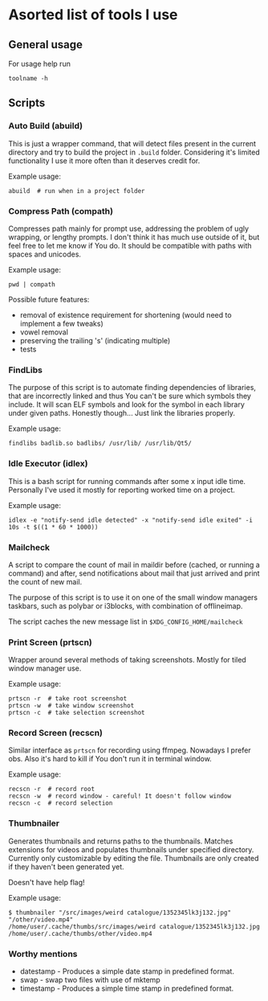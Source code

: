 # Asorted list of tools I use

## General usage

For usage help run

    toolname -h

## Scripts

### Auto Build (abuild)

This is just a wrapper command, that will detect files present in the current directory and try to
build the project in `.build` folder. Considering it's limited functionality I use it more often
than it deserves credit for.

Example usage:

    abuild  # run when in a project folder

### Compress Path (compath)

Compresses path mainly for prompt use, addressing the problem of ugly wrapping, or lengthy prompts.
I don't think it has much use outside of it, but feel free to let me know if You do. It should be
compatible with paths with spaces and unicodes.

Example usage:

    pwd | compath

Possible future features:

* removal of existence requirement for shortening (would need to implement a few tweaks)
* vowel removal
* preserving the trailing 's' (indicating multiple)
* tests

### FindLibs

The purpose of this script is to automate finding dependencies of libraries, that are incorrectly
linked and thus You can't be sure which symbols they include. It will scan ELF symbols and look for
the symbol in each library under given paths. Honestly though... Just link the libraries properly.

Example usage:

    findlibs badlib.so badlibs/ /usr/lib/ /usr/lib/Qt5/

### Idle Executor (idlex)

This is a bash script for running commands after some x input idle time. Personally I've used it
mostly for reporting worked time on a project.

Example usage:

    idlex -e "notify-send idle detected" -x "notify-send idle exited" -i 10s -t $((1 * 60 * 1000))

### Mailcheck

A script to compare the count of mail in maildir before (cached, or running a command)
and after, send notifications about mail that just arrived and print the count
of new mail.

The purpose of this script is to use it on one of the small window managers
taskbars, such as polybar or i3blocks, with combination of offlineimap.

The script caches the new message list in `$XDG_CONFIG_HOME/mailcheck`

### Print Screen (prtscn)

Wrapper around several methods of taking screenshots. Mostly for tiled window manager use.

Example usage:

    prtscn -r  # take root screenshot
    prtscn -w  # take window screenshot
    prtscn -c  # take selection screenshot

### Record Screen (recscn)

Similar interface as `prtscn` for recording using ffmpeg. Nowadays I prefer obs. Also it's hard to
kill if You don't run it in terminal window.

Example usage:

    recscn -r  # record root
    recscn -w  # record window - careful! It doesn't follow window
    recscn -c  # record selection

### Thumbnailer

Generates thumbnails and returns paths to the thumbnails. Matches extensions for videos and
populates thumbnails under specified directory. Currently only customizable by editing the file.
Thumbnails are only created if they haven't been generated yet.

Doesn't have help flag!

Example usage:

    $ thumbnailer "/src/images/weird catalogue/1352345lk3j132.jpg" "/other/video.mp4"
    /home/user/.cache/thumbs/src/images/weird catalogue/1352345lk3j132.jpg
    /home/user/.cache/thumbs/other/video.mp4

### Worthy mentions

* datestamp - Produces a simple date stamp in predefined format.
* swap - swap two files with use of mktemp
* timestamp - Produces a simple time stamp in predefined format.
